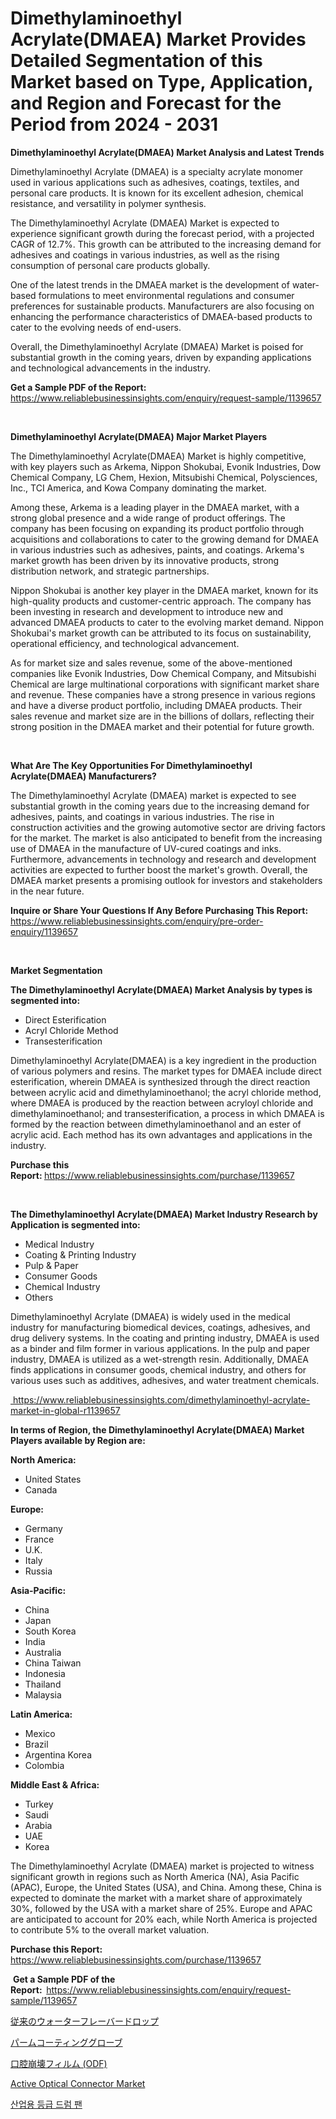 <p><h1>Dimethylaminoethyl Acrylate(DMAEA) Market Provides Detailed Segmentation of this Market based on Type, Application, and Region and Forecast for the Period from 2024 - 2031</h1></p><p><strong>Dimethylaminoethyl Acrylate(DMAEA) Market Analysis and Latest Trends</strong></p>
<p><p>Dimethylaminoethyl Acrylate (DMAEA) is a specialty acrylate monomer used in various applications such as adhesives, coatings, textiles, and personal care products. It is known for its excellent adhesion, chemical resistance, and versatility in polymer synthesis.</p><p>The Dimethylaminoethyl Acrylate (DMAEA) Market is expected to experience significant growth during the forecast period, with a projected CAGR of 12.7%. This growth can be attributed to the increasing demand for adhesives and coatings in various industries, as well as the rising consumption of personal care products globally.</p><p>One of the latest trends in the DMAEA market is the development of water-based formulations to meet environmental regulations and consumer preferences for sustainable products. Manufacturers are also focusing on enhancing the performance characteristics of DMAEA-based products to cater to the evolving needs of end-users.</p><p>Overall, the Dimethylaminoethyl Acrylate (DMAEA) Market is poised for substantial growth in the coming years, driven by expanding applications and technological advancements in the industry.</p></p>
<p><strong>Get a Sample PDF of the Report:&nbsp;</strong> <a href="https://www.reliablebusinessinsights.com/enquiry/request-sample/1139657">https://www.reliablebusinessinsights.com/enquiry/request-sample/1139657</a></p>
<p>&nbsp;</p>
<p><strong>Dimethylaminoethyl Acrylate(DMAEA) Major Market Players</strong></p>
<p><p>The Dimethylaminoethyl Acrylate(DMAEA) Market is highly competitive, with key players such as Arkema, Nippon Shokubai, Evonik Industries, Dow Chemical Company, LG Chem, Hexion, Mitsubishi Chemical, Polysciences, Inc., TCI America, and Kowa Company dominating the market.</p><p>Among these, Arkema is a leading player in the DMAEA market, with a strong global presence and a wide range of product offerings. The company has been focusing on expanding its product portfolio through acquisitions and collaborations to cater to the growing demand for DMAEA in various industries such as adhesives, paints, and coatings. Arkema's market growth has been driven by its innovative products, strong distribution network, and strategic partnerships.</p><p>Nippon Shokubai is another key player in the DMAEA market, known for its high-quality products and customer-centric approach. The company has been investing in research and development to introduce new and advanced DMAEA products to cater to the evolving market demand. Nippon Shokubai's market growth can be attributed to its focus on sustainability, operational efficiency, and technological advancement.</p><p>As for market size and sales revenue, some of the above-mentioned companies like Evonik Industries, Dow Chemical Company, and Mitsubishi Chemical are large multinational corporations with significant market share and revenue. These companies have a strong presence in various regions and have a diverse product portfolio, including DMAEA products. Their sales revenue and market size are in the billions of dollars, reflecting their strong position in the DMAEA market and their potential for future growth.</p></p>
<p>&nbsp;</p>
<p><strong>What Are The Key Opportunities For Dimethylaminoethyl Acrylate(DMAEA) Manufacturers?</strong></p>
<p><p>The Dimethylaminoethyl Acrylate (DMAEA) market is expected to see substantial growth in the coming years due to the increasing demand for adhesives, paints, and coatings in various industries. The rise in construction activities and the growing automotive sector are driving factors for the market. The market is also anticipated to benefit from the increasing use of DMAEA in the manufacture of UV-cured coatings and inks. Furthermore, advancements in technology and research and development activities are expected to further boost the market's growth. Overall, the DMAEA market presents a promising outlook for investors and stakeholders in the near future.</p></p>
<p><strong>Inquire or Share Your Questions If Any Before Purchasing This Report:</strong> <a href="https://www.reliablebusinessinsights.com/enquiry/pre-order-enquiry/1139657">https://www.reliablebusinessinsights.com/enquiry/pre-order-enquiry/1139657</a></p>
<p>&nbsp;</p>
<p><strong>Market Segmentation</strong></p>
<p><strong>The Dimethylaminoethyl Acrylate(DMAEA) Market Analysis by types is segmented into:</strong></p>
<p><ul><li>Direct Esterification</li><li>Acryl Chloride Method</li><li>Transesterification</li></ul></p>
<p><p>Dimethylaminoethyl Acrylate(DMAEA) is a key ingredient in the production of various polymers and resins. The market types for DMAEA include direct esterification, wherein DMAEA is synthesized through the direct reaction between acrylic acid and dimethylaminoethanol; the acryl chloride method, where DMAEA is produced by the reaction between acryloyl chloride and dimethylaminoethanol; and transesterification, a process in which DMAEA is formed by the reaction between dimethylaminoethanol and an ester of acrylic acid. Each method has its own advantages and applications in the industry.</p></p>
<p><strong>Purchase this Report:&nbsp;</strong><a href="https://www.reliablebusinessinsights.com/purchase/1139657">https://www.reliablebusinessinsights.com/purchase/1139657</a></p>
<p>&nbsp;</p>
<p><strong>The Dimethylaminoethyl Acrylate(DMAEA) Market Industry Research by Application is segmented into:</strong></p>
<p><ul><li>Medical Industry</li><li>Coating & Printing Industry</li><li>Pulp & Paper</li><li>Consumer Goods</li><li>Chemical Industry</li><li>Others</li></ul></p>
<p><p>Dimethylaminoethyl Acrylate (DMAEA) is widely used in the medical industry for manufacturing biomedical devices, coatings, adhesives, and drug delivery systems. In the coating and printing industry, DMAEA is used as a binder and film former in various applications. In the pulp and paper industry, DMAEA is utilized as a wet-strength resin. Additionally, DMAEA finds applications in consumer goods, chemical industry, and others for various uses such as additives, adhesives, and water treatment chemicals.</p></p>
<p><a href="https://www.reliablebusinessinsights.com/dimethylaminoethyl-acrylate-market-in-global-r1139657">&nbsp;https://www.reliablebusinessinsights.com/dimethylaminoethyl-acrylate-market-in-global-r1139657</a></p>
<p><strong>In terms of Region, the Dimethylaminoethyl Acrylate(DMAEA) Market Players available by Region are:</strong></p>
<p>
    <p> <strong> North America: </strong>
        <ul>
            <li>United States</li>
            <li>Canada</li>
        </ul>
        </p> 
    <p> <strong> Europe: </strong>
        <ul>
            <li>Germany</li>
            <li>France</li>
            <li>U.K.</li>
            <li>Italy</li>
            <li>Russia</li>
        </ul>
        </p> 
    <p> <strong> Asia-Pacific: </strong>
        <ul>
            <li>China</li>
            <li>Japan</li>
            <li>South Korea</li>
            <li>India</li>
            <li>Australia</li>
            <li>China Taiwan</li>
            <li>Indonesia</li>
            <li>Thailand</li>
            <li>Malaysia</li>
        </ul>
        </p> 
    <p> <strong> Latin America: </strong>
        <ul>
            <li>Mexico</li>
            <li>Brazil</li>
            <li>Argentina Korea</li>
            <li>Colombia</li>
        </ul>
        </p> 
    <p> <strong> Middle East & Africa: </strong>
        <ul>
            <li>Turkey</li>
            <li>Saudi</li>
            <li>Arabia</li>
            <li>UAE</li>
            <li>Korea</li>
        </ul>
    </p>
    </p>
<p><p>The Dimethylaminoethyl Acrylate (DMAEA) market is projected to witness significant growth in regions such as North America (NA), Asia Pacific (APAC), Europe, the United States (USA), and China. Among these, China is expected to dominate the market with a market share of approximately 30%, followed by the USA with a market share of 25%. Europe and APAC are anticipated to account for 20% each, while North America is projected to contribute 5% to the overall market valuation.</p></p>
<p><strong>Purchase this Report: </strong><a href="https://www.reliablebusinessinsights.com/purchase/1139657">https://www.reliablebusinessinsights.com/purchase/1139657</a></p>
<p>&nbsp;<strong>Get a Sample PDF of the Report:&nbsp;&nbsp;</strong><a href="https://www.reliablebusinessinsights.com/enquiry/request-sample/1139657">https://www.reliablebusinessinsights.com/enquiry/request-sample/1139657</a></p>
<p><strong></strong></p>
<p><p><a href="https://github.com/CarlieShields/Market-Research-Report-List-1/blob/main/2842544107683.md">従来のウォーターフレーバードロップ</a></p><p><a href="https://medium.com/@alexsania91/%E3%83%91%E3%83%BC%E3%83%A0%E3%82%B3%E3%83%BC%E3%83%86%E3%82%A3%E3%83%B3%E3%82%B0%E6%89%8B%E8%A2%8B%E5%B8%82%E5%A0%B4%E8%A6%8F%E6%A8%A1-%E5%B8%82%E5%A0%B4%E5%B1%95%E6%9C%9B%E3%81%A8%E5%B8%82%E5%A0%B4%E4%BA%88%E6%B8%AC-2024%E5%B9%B4%E3%81%8B%E3%82%892031%E5%B9%B4%E3%81%BE%E3%81%A7-abc8244ce0d3">パームコーティンググローブ</a></p><p><a href="https://medium.com/@laceyzemlak1/%E3%82%AA%E3%83%BC%E3%83%A9%E3%83%AA%E3%83%BC-%E3%83%87%E3%82%A3%E3%82%B9%E3%82%A4%E3%83%B3%E3%83%86%E3%82%B0%E3%83%AC%E3%83%BC%E3%83%86%E3%82%A3%E3%83%B3%E3%82%B0-%E3%83%95%E3%82%A3%E3%83%AB%E3%83%A0-odfs-%E3%81%AE%E5%B8%82%E5%A0%B4%E5%8B%95%E5%90%91%E3%81%A8%E5%B8%82%E5%A0%B4%E5%88%86%E6%9E%90%E3%81%AF-2024%E5%B9%B4%E3%81%8B%E3%82%892031%E5%B9%B4%E3%81%BE%E3%81%A7%E3%81%AE%E4%BA%88%E6%B8%AC%E3%81%95%E3%82%8C%E3%81%A6%E3%81%84%E3%81%BE%E3%81%99-b2d72b882ead">口腔崩壊フィルム (ODF)</a></p><p><a href="https://issuu.com/reportprime-2/docs/active-optical-connector-market-size-2030.pptx">Active Optical Connector Market</a></p><p><a href="https://medium.com/@eltaroberts01/%EC%82%B0%EC%97%85%EC%9A%A9-%EB%93%9C%EB%9F%BC-%EC%84%A0%ED%92%8D%EA%B8%B0-%EC%8B%9C%EC%9E%A5-%EB%B6%84%EC%84%9D-cagr-%EC%8B%9C%EC%9E%A5-%EC%84%B8%EB%B6%84%ED%99%94-%EB%B0%8F-%EC%84%B8%EA%B3%84-%EC%82%B0%EC%97%85-%EA%B0%9C%EC%9A%94-507ea379ec4c">산업용 등급 드럼 팬</a></p></p>